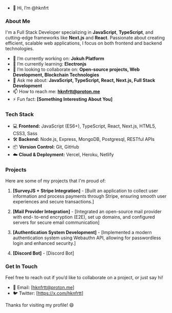 - 👋 Hi, I’m @hknfrt

### About Me

I'm a Full Stack Developer specializing in **JavaScript**, **TypeScript**, and cutting-edge frameworks like **Next.js** and **React**. Passionate about creating efficient, scalable web applications, I focus on both frontend and backend technologies.

- 🔭 I’m currently working on: **Jokuh Platform**
- 🌱 I’m currently learning: **Electronjs**
- 👯 I’m looking to collaborate on: **Open-source projects, Web Development, Blockchain Technologies**
- 💬 Ask me about: **JavaScript, TypeScript, React, Next.js, Full Stack Development**
- 📫 How to reach me: **hknfrtt@proton.me**
- ⚡ Fun fact: **[Something Interesting About You]**

### Tech Stack

- 💻 **Frontend:** JavaScript (ES6+), TypeScript, React, Next.js, HTML5, CSS3, Sass
- 🛠️ **Backend:** Node.js, Express, MongoDB, Postgresql, RESTful APIs
- 📦 **Version Control:** Git, GitHub
- ☁️ **Cloud & Deployment:** Vercel, Heroku, Netlify

### Projects

Here are some of my projects that I'm proud of:

1. **[SurveyJS + Stripe Integration]** - [Built an application to collect user information and
process payments through Stripe, ensuring smooth
user experiences and secure transactions.]
 
   
2. **[Mail Provider Integration]** - [Integrated an open-source mail provider with end-
to-end encryption (E2E), set up domains, and
configured servers for secure email
communication]
  
3. **[Authentication System Development]** - [Implemented a modern authentication system
using Webauthn API, allowing for passwordless
login and enhanced security.]

4. **[Discord Bot]** - [Discord Bot]




### Get In Touch

Feel free to reach out if you’d like to collaborate on a project, or just say hi!

- 📧 Email: [hknfrtt@proton.me]
- 🐦 Twitter: [https://x.com/hknfrtt]

Thanks for visiting my profile! 😄



<!---
hknfrt/hknfrt is a ✨ special ✨ repository because its `README.md` (this file) appears on your GitHub profile.
You can click the Preview link to take a look at your changes.
--->

